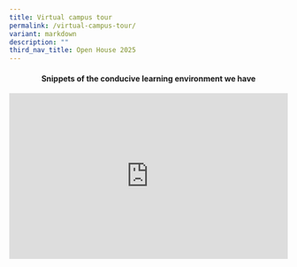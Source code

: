 ```yaml
---
title: Virtual campus tour
permalink: /virtual-campus-tour/
variant: markdown
description: ""
third_nav_title: Open House 2025
---
```

<div align="justify">
	
<h4><center>Snippets of the conducive learning environment we have</center></h4></div>

<iframe allowfullscreen="" allow="accelerometer; autoplay; clipboard-write; encrypted-media; gyroscope; picture-in-picture; web-share" frameborder="0" title="Virtual campus tour" src="https://www.youtube.com/embed/kOtHLRBE3bw?list=PLy23vpX6y8CphRsVCYjaKK7q_rx7o4UB-" height="300" width="100%"></iframe>

<div hidden=""></div>
